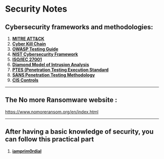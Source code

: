 # Security Notes

## Cybersecurity frameworks and methodologies:

1. **[MITRE ATT&CK](https://attack.mitre.org/)**
2. **[Cyber Kill Chain](https://www.lockheedmartin.com/en-us/capabilities/cyber/cyber-kill-chain.html)**
3. **[OWASP Testing Guide](https://owasp.org/www-project-web-security-testing-guide/)**
4. **[NIST Cybersecurity Framework](https://www.nist.gov/cyberframework)**
5. **[ISO/IEC 27001](https://www.iso.org/iso-27001-information-security.html)**
6. **[Diamond Model of Intrusion Analysis](https://www.diamondmodel.org/)**
7. **[PTES (Penetration Testing Execution Standard](http://www.pentest-standard.org/)**
8. **[SANS Penetration Testing Methodology](https://www.sans.org/pen-testing/)**
9. **[CIS Controls](https://www.cisecurity.org/controls/)**

---

## The No more Ransomware website :
https://www.nomoreransom.org/en/index.html

---


## After having a basic knowledge of security, you can follow this practical part
1. **[iamprim0rdial](https://github.com/iamprim0rdial/Bug-Hunting-Resource)**
